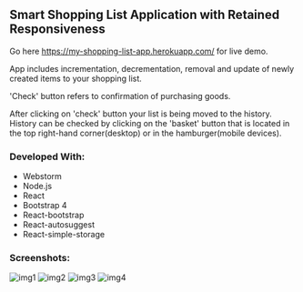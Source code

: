 
## Smart Shopping List Application with Retained Responsiveness 

Go here https://my-shopping-list-app.herokuapp.com/ for live demo.

App includes incrementation, decrementation, removal and update of newly created items to your shopping list.

'Check' button refers to confirmation of purchasing goods.

After clicking on 'check' button your list is being moved to the history. History can be checked by clicking on the 'basket' button that is located in the top right-hand corner(desktop) or in the hamburger(mobile devices).

### Developed With:

- Webstorm
- Node.js
- React
- Bootstrap 4
- React-bootstrap
- React-autosuggest
- React-simple-storage

### Screenshots:

  
![img1](https://user-images.githubusercontent.com/21204863/39630693-61e01208-4fb0-11e8-9b92-5fa11fc9d22d.jpg)
![img2](https://user-images.githubusercontent.com/21204863/39630694-6201baca-4fb0-11e8-9155-bf73febe9653.jpg)
![img3](https://user-images.githubusercontent.com/21204863/39630695-62208f22-4fb0-11e8-808b-95b2c3a7ede4.jpg)
![img4](https://user-images.githubusercontent.com/21204863/39630696-623de4e6-4fb0-11e8-92c9-14c879ce6f04.jpg)







